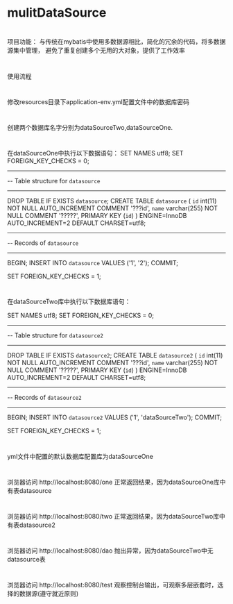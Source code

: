 # mulitDataSource
#
项目功能：
与传统在mybatis中使用多数据源相比，简化的冗余的代码，将多数据源集中管理，
避免了重复创建多个无用的大对象，提供了工作效率
#
使用流程
#
修改resources目录下application-env.yml配置文件中的数据库密码
#
创建两个数据库名字分别为dataSourceTwo,dataSourceOne.

#
在dataSourceOne中执行以下数据语句：
SET NAMES utf8;
SET FOREIGN_KEY_CHECKS = 0;

-- ----------------------------
--  Table structure for `datasource`
-- ----------------------------
DROP TABLE IF EXISTS `datasource`;
CREATE TABLE `datasource` (
  `id` int(11) NOT NULL AUTO_INCREMENT COMMENT '???id',
  `name` varchar(255) NOT NULL COMMENT '?????',
  PRIMARY KEY (`id`)
) ENGINE=InnoDB AUTO_INCREMENT=2 DEFAULT CHARSET=utf8;

-- ----------------------------
--  Records of `datasource`
-- ----------------------------
BEGIN;
INSERT INTO `datasource` VALUES ('1', '2');
COMMIT;

SET FOREIGN_KEY_CHECKS = 1;


#
在dataSourceTwo库中执行以下数据库语句：

SET NAMES utf8;
SET FOREIGN_KEY_CHECKS = 0;

-- ----------------------------
--  Table structure for `datasource2`
-- ----------------------------
DROP TABLE IF EXISTS `datasource2`;
CREATE TABLE `datasource2` (
  `id` int(11) NOT NULL AUTO_INCREMENT COMMENT '???id',
  `name` varchar(255) NOT NULL COMMENT '?????',
  PRIMARY KEY (`id`)
) ENGINE=InnoDB AUTO_INCREMENT=2 DEFAULT CHARSET=utf8;

-- ----------------------------
--  Records of `datasource2`
-- ----------------------------
BEGIN;
INSERT INTO `datasource2` VALUES ('1', 'dataSourceTwo');
COMMIT;

SET FOREIGN_KEY_CHECKS = 1;


#
yml文件中配置的默认数据库配置库为dataSourceOne

#
浏览器访问 http://localhost:8080/one 正常返回结果，因为dataSourceOne库中有表datasource

#
浏览器访问 http://localhost:8080/two 正常返回结果，因为dataSourceTwo库中有表datasource2

#
浏览器访问 http://localhost:8080/dao 抛出异常，因为dataSourceTwo中无datasource表

#
浏览器访问 http://localhost:8080/test 观察控制台输出，可观察多层嵌套时，选择的数据源(遵守就近原则)



